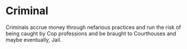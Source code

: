 # Criminal

Criminals accrue money through nefarious practices and run the risk of being caught by Cop professions and be braught to Courthouses and maybe eventually, Jail.
